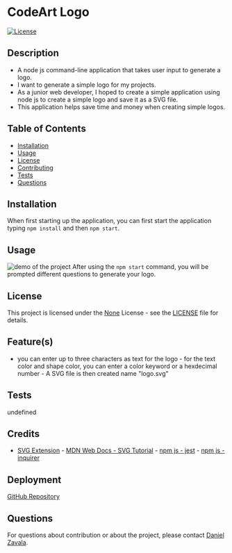 # CodeArt Logo

[![License](https://img.shields.io/badge/License-None-brightgreen.svg)](https://opensource.org/licenses/None)

## Description
- A node js command-line application that takes user input to generate a logo.
- I want to generate a simple logo for my projects.
- As a junior web developer, I hoped to create a simple application using node js to create a simple logo and save it as a SVG file.
- This application helps save time and money when creating simple logos.


## Table of Contents
- [Installation](#installation)
- [Usage](#usage)
- [License](#license)
- [Contributing](#contributing)
- [Tests](#tests)
- [Questions](#questions)

## Installation
When first starting up the application, you can first start the application typing ```npm install``` and then ```npm start```. 

## Usage
![demo of the project]()
After using the ```npm start``` command, you will be prompted different questions to generate your logo. 

## License

This project is licensed under the [None](https://opensource.org/licenses/None) License - see the [LICENSE](LICENSE) file for details.

## Feature(s)
- you can enter up to three characters as text for the logo - for the text color and shape color, you can enter a color keyword or a hexdecimal number - A SVG file is then created name "logo.svg" 

## Tests
undefined

## Credits
- [SVG Extension](https://marketplace.visualstudio.com/items?itemName=jock.svg) - [MDN Web Docs - SVG Tutorial](https://developer.mozilla.org/en-US/docs/Web/SVG/Tutorial) - [npm js - jest](https://www.npmjs.com/package/jest?activeTab=readme) - [npm js - inquirer](https://www.npmjs.com/package/inquirer/v/8.2.4)

## Deployment
[GitHub Repository]()

## Questions
For questions about contribution or about the project, please contact [Daniel Zavala](mailto:zavaladaniel151@gmail.com).